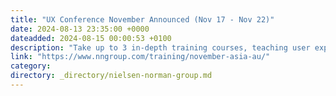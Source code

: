 ```yaml
---
title: "UX Conference November Announced (Nov 17 - Nov 22)"
date: 2024-08-13 23:35:00 +0000
dateadded: 2024-08-15 00:00:53 +0100
description: "Take up to 3 in-depth training courses, teaching user experience best practices for successful design. Live online training focused on long-lasting skills for UX professionals. November 18-23, 2024 (Asia/AU), November 17-22, 2024 (Americas)."
link: "https://www.nngroup.com/training/november-asia-au/"
category:
directory: _directory/nielsen-norman-group.md
---
```

